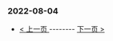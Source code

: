 ### 2022-08-04 
 

- [ < 上一页 ](https://github.com/able8/weibo-hot-record/blob/master/2022-08-03.md) -------- [ 下一页 > ](https://github.com/able8/weibo-hot-record/blob/master/2022-08-05.md)